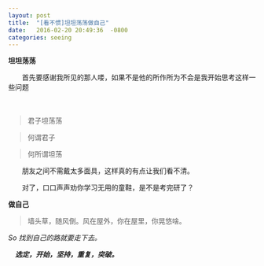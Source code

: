 ```yaml
---
layout: post
title:  "[看不惯]坦坦荡荡做自己"
date:   2016-02-20 20:49:36  -0800
categories: seeing
---
```

<strong>坦坦荡荡</strong>

　　首先要感谢我所见的那人喽，如果不是他的所作所为不会是我开始思考这样一些问题
 
 　　
> 君子坦荡荡

> 何谓君子

> 何所谓坦荡


　　朋友之间不需戴太多面具，这样真的有点让我们看不清。

　　对了，口口声声劝你学习无用的童鞋，是不是考完研了？

<strong>做自己</strong>

>墙头草，随风倒。风在屋外，你在屋里，你晃悠啥。

<em>So 找到自己的路就要走下去。<em/>

　**选定，开始，坚持，重复，突破。**
